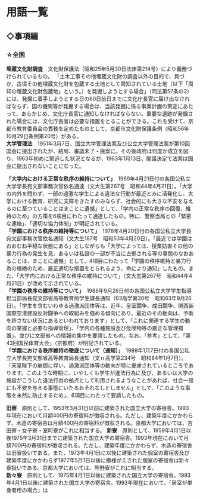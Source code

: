 # 用語一覧

## ◇事項編
### ☆全国
**埋蔵文化財調査**　文化財保護法（昭和25年5月30日法律第214号）により義務づけられているもの。
「土木工事その他埋蔵文化財の調査以外の目的で、貝づか、古墳その他埋蔵文化財を包蔵する土地として周知されている土地（以下「周知の埋蔵文化財包蔵地」という。）を発掘しようとする場合」（同法第57条の2）には、発掘に着手しようとする日の60日前日までに文化庁長官に届け出なければならず、国の機関等が発掘する場合は、当該発掘に係る事業計画の策定にあたって、あらかじめ、文化庁長官に通知しなければならない。重要な遺跡が発掘された場合には、文化庁長官は必要な措置をとることができる。これを受けて、京都市教育委員会の責務を定めたものとして、京都市文化財保護条例（昭和56年10月29日条例第20号）がある。  
**大学管理法**　1951年3月7日、国立大学管理法案及び公立大学管理法案が第10回国会に提出されたが、結局、審議未了・廃案に。その後政府は何度か成立を図り、1963年初めに緊迫した状況となるが、1963年1月13日、閣議決定で法案は国会に提出されないことになった。

**「大学内における正常な秩序の維持について」**　1969年4月21日付の各国公私立大学学長宛文部事務次官依名通達（文大生第267号　昭和44年4月21日）。「大学の内外を問わず、一部の過激な学生による違法な行動が最近とみに活発化し、大学における教育、研究に支障をきたすのみならず、社会的にも大きな不安を与えるのに至つていることはまことに遺憾」として、「学内の正常な秩序の回復、維持のため」の方策を6項目にわたって通達したもの。特に、警察当局との「緊密な連絡」、「適切な協力体制」が明記されている。<!-- 依命通達とも -->  
**「学園における秩序の維持等について」**　1978年4月20日付の各国公私立大学長宛文部事務次官依名通知（文大生187号　昭和53年4月20日）。「最近では学園はおおむね平穏な状態にある」としながらも「大学によっては、授業妨害その他の暴力行為の発生を見、あるいは私設の一部が不当に占拠される等の事態のなおあることは、まことに遺憾」として、4項目にわたって「学園の秩序維持と暴力行為の根絶のため、厳正適切な措置をとられるよう、命により通知」したもの。また、「大学内における正常な秩序の維持について」（文大生第267号　昭和44年4月21日）が改めて示されている。  
**「学園の秩序の維持等について」**　1988年9月26日付の各国公私立大学学生指導担当部局長宛文部省高等教育局学生課長通知（63高学第30号　昭和63年9月26日）。「学生を含むいわゆる過激派団体等は、近年、皇室闘争、成田闘争、関西新国際空港建設反対闘争への取組みを強める傾向にあり、最近のその動向は、予断を許さない状況にあるといわれております」として、「これに関連する学生の動向の掌握と必要な指導管理」、「学内の各種施設及び危険物等の厳正な管理措置」、並びに文部省への情報の集中を要請したもの。なお、「参考」として、「第43回国民体育大会」（京都府）が明記されている。  
**「学園における秩序維持の徹底について（通知）」**　1989年1月7日付の各国公私立大学長宛文部省高等教育局長通知（文ｎ高学第234号　昭和64年1月7日）。「天皇陛下の崩御に伴い、過激派団体等の動向が特に憂慮されているところであります。このような時期に、いやしくも学生が違法行為に及び、あるいは大学の施設がこうした違法行為の拠点として利用されるようなことがあれば、社会一般にも不安を与える事態にいたるおそれなしとしません」として、「このような事態を未然に防止するため」、6項目にわたって要請したもの。

**旧寮**　原則として、1953年3月31日以前に建築された国立大学の寄宿舎。1993年現在において月額400円の寄宿料が徴収される。ただし、建築年度にかかわらず、木造の寄宿舎は月額400円の寄宿料が徴収される。京都大学においては、吉田寮・女子寮・室町寮がこれに相当する。
**新寮**　原則として、1959年4月1日以後1975年3月31日までに建築された国立大学の寄宿舎。1993年現在において月額700円の寄宿料が徴収される。ただし、建築年度にかかわらず、木造の寄宿舎は旧寮扱いである。また、1973年4月1日に以後に建築された個室の寄宿舎及び建築年度にかかわらず1977年5月1日以後に模様がえされた個室の寄宿舎は新々寮扱いである。京都大学においては、熊野寮がこれに相当する。  
**新々寮**　原則として、1975年4月1日以後に建築された国立大学の寄宿舎。1993年4月1日以後に建築された国立大学の寄宿舎。1993年現在において、「居室が単身者用の場合」は